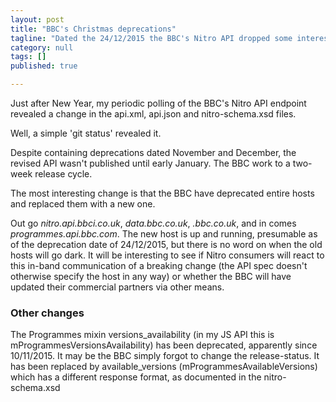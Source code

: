 ```yaml
---
layout: post
title: "BBC's Christmas deprecations"
tagline: "Dated the 24/12/2015 the BBC's Nitro API dropped some interesting deprecations"
category: null
tags: []
published: true

---
```

Just after New Year, my periodic polling of the BBC's Nitro API endpoint revealed a change in the api.xml, api.json and nitro-schema.xsd files. 

Well, a simple 'git status' revealed it.

Despite containing deprecations dated November and December, the revised API wasn't published until early January. The BBC work to a two-week release cycle.

The most interesting change is that the BBC have deprecated entire hosts and replaced them with a new one.

Out go *nitro.api.bbci.co.uk*, *data.bbc.co.uk*, *.bbc.co.uk*, and in comes *programmes.api.bbc.com*. The new host is up and running, presumable as of the deprecation date of 24/12/2015, but there is no word on when the old hosts will go dark. It will be interesting to see if Nitro consumers will react to this in-band communication of a breaking change (the API spec doesn't otherwise specify the host in any way) or whether the BBC will have updated their commercial partners via other means.

### Other changes ###

The Programmes mixin versions_availability (in my JS API this is mProgrammesVersionsAvailability) has been deprecated, apparently since 10/11/2015. It may be the BBC simply forgot to change the release-status. It has been replaced by available_versions (mProgrammesAvailableVersions) which has a different response format, as documented in the nitro-schema.xsd